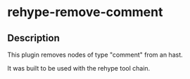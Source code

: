 # rehype-remove-comment

## Description

This plugin removes nodes of type "comment" from an hast.

It was built to be used with the rehype tool chain.
